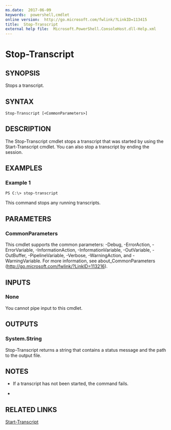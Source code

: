 ```yaml
---
ms.date:  2017-06-09
keywords:  powershell,cmdlet
online version:  http://go.microsoft.com/fwlink/?LinkID=113415
title:  Stop-Transcript
external help file:  Microsoft.PowerShell.ConsoleHost.dll-Help.xml
---
```


# Stop-Transcript
## SYNOPSIS
Stops a transcript.
## SYNTAX

```
Stop-Transcript [<CommonParameters>]
```

## DESCRIPTION
The Stop-Transcript cmdlet stops a transcript that was started by using the Start-Transcript cmdlet.
You can also stop a transcript by ending the session.
## EXAMPLES

### Example 1
```
PS C:\> stop-transcript
```

This command stops any running transcripts.
## PARAMETERS

### CommonParameters
This cmdlet supports the common parameters: -Debug, -ErrorAction, -ErrorVariable, -InformationAction, -InformationVariable, -OutVariable, -OutBuffer, -PipelineVariable, -Verbose, -WarningAction, and -WarningVariable. For more information, see about_CommonParameters (http://go.microsoft.com/fwlink/?LinkID=113216).
## INPUTS

### None
You cannot pipe input to this cmdlet.
## OUTPUTS

### System.String
Stop-Transcript returns a string that contains a status message and the path to the output file.
## NOTES
* If a transcript has not been started, the command fails.

*
## RELATED LINKS

[Start-Transcript](Start-Transcript.md)

